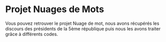 # Projet Nuages de Mots
 Vous pouvez retrouver le projet Nuage de mot, nous avons récupérés les discours des présidents de la 5ème république puis nous les avons traiter grâce à différents codes.
